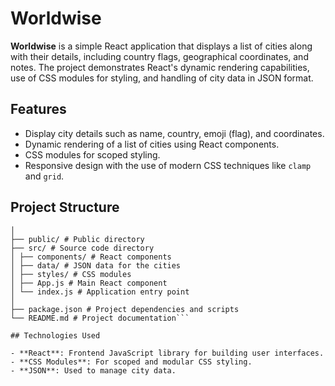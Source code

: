 # Worldwise

**Worldwise** is a simple React application that displays a list of cities along with their details, including country flags, geographical coordinates, and notes. The project demonstrates React's dynamic rendering capabilities, use of CSS modules for styling, and handling of city data in JSON format.

## Features

- Display city details such as name, country, emoji (flag), and coordinates.
- Dynamic rendering of a list of cities using React components.
- CSS modules for scoped styling.
- Responsive design with the use of modern CSS techniques like `clamp` and `grid`.

## Project Structure

````Worldwise/
│
├── public/ # Public directory
├── src/ # Source code directory
│ ├── components/ # React components
│ ├── data/ # JSON data for the cities
│ ├── styles/ # CSS modules
│ ├── App.js # Main React component
│ └── index.js # Application entry point
│
├── package.json # Project dependencies and scripts
└── README.md # Project documentation```

## Technologies Used

- **React**: Frontend JavaScript library for building user interfaces.
- **CSS Modules**: For scoped and modular CSS styling.
- **JSON**: Used to manage city data.
````
